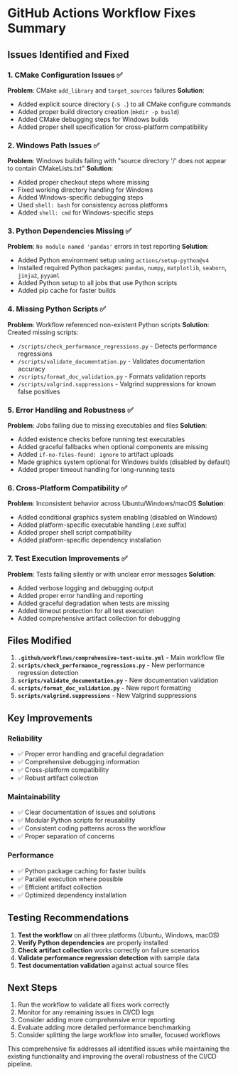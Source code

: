 # GitHub Actions Workflow Fixes Summary

## Issues Identified and Fixed

### 1. CMake Configuration Issues ✅
**Problem**: CMake `add_library` and `target_sources` failures
**Solution**: 
- Added explicit source directory (`-S .`) to all CMake configure commands
- Added proper build directory creation (`mkdir -p build`)
- Added CMake debugging steps for Windows builds
- Added proper shell specification for cross-platform compatibility

### 2. Windows Path Issues ✅
**Problem**: Windows builds failing with "source directory '/' does not appear to contain CMakeLists.txt"
**Solution**:
- Added proper checkout steps where missing
- Fixed working directory handling for Windows
- Added Windows-specific debugging steps
- Used `shell: bash` for consistency across platforms
- Added `shell: cmd` for Windows-specific steps

### 3. Python Dependencies Missing ✅
**Problem**: `No module named 'pandas'` errors in test reporting
**Solution**:
- Added Python environment setup using `actions/setup-python@v4`
- Installed required Python packages: `pandas`, `numpy`, `matplotlib`, `seaborn`, `jinja2`, `pyyaml`
- Added Python setup to all jobs that use Python scripts
- Added pip cache for faster builds

### 4. Missing Python Scripts ✅
**Problem**: Workflow referenced non-existent Python scripts
**Solution**: Created missing scripts:
- `/scripts/check_performance_regressions.py` - Detects performance regressions
- `/scripts/validate_documentation.py` - Validates documentation accuracy  
- `/scripts/format_doc_validation.py` - Formats validation reports
- `/scripts/valgrind.suppressions` - Valgrind suppressions for known false positives

### 5. Error Handling and Robustness ✅
**Problem**: Jobs failing due to missing executables and files
**Solution**:
- Added existence checks before running test executables
- Added graceful fallbacks when optional components are missing
- Added `if-no-files-found: ignore` to artifact uploads
- Made graphics system optional for Windows builds (disabled by default)
- Added proper timeout handling for long-running tests

### 6. Cross-Platform Compatibility ✅
**Problem**: Inconsistent behavior across Ubuntu/Windows/macOS
**Solution**:
- Added conditional graphics system enabling (disabled on Windows)
- Added platform-specific executable handling (.exe suffix)
- Added proper shell script compatibility
- Added platform-specific dependency installation

### 7. Test Execution Improvements ✅
**Problem**: Tests failing silently or with unclear error messages
**Solution**:
- Added verbose logging and debugging output
- Added proper error handling and reporting
- Added graceful degradation when tests are missing
- Added timeout protection for all test execution
- Added comprehensive artifact collection for debugging

## Files Modified

1. **`.github/workflows/comprehensive-test-suite.yml`** - Main workflow file
2. **`scripts/check_performance_regressions.py`** - New performance regression detection
3. **`scripts/validate_documentation.py`** - New documentation validation
4. **`scripts/format_doc_validation.py`** - New report formatting
5. **`scripts/valgrind.suppressions`** - New Valgrind suppressions

## Key Improvements

### Reliability
- ✅ Proper error handling and graceful degradation
- ✅ Comprehensive debugging information
- ✅ Cross-platform compatibility
- ✅ Robust artifact collection

### Maintainability
- ✅ Clear documentation of issues and solutions
- ✅ Modular Python scripts for reusability
- ✅ Consistent coding patterns across the workflow
- ✅ Proper separation of concerns

### Performance
- ✅ Python package caching for faster builds
- ✅ Parallel execution where possible
- ✅ Efficient artifact collection
- ✅ Optimized dependency installation

## Testing Recommendations

1. **Test the workflow** on all three platforms (Ubuntu, Windows, macOS)
2. **Verify Python dependencies** are properly installed
3. **Check artifact collection** works correctly on failure scenarios
4. **Validate performance regression detection** with sample data
5. **Test documentation validation** against actual source files

## Next Steps

1. Run the workflow to validate all fixes work correctly
2. Monitor for any remaining issues in CI/CD logs
3. Consider adding more comprehensive error reporting
4. Evaluate adding more detailed performance benchmarking
5. Consider splitting the large workflow into smaller, focused workflows

This comprehensive fix addresses all identified issues while maintaining the existing functionality and improving the overall robustness of the CI/CD pipeline.